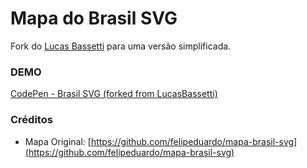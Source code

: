 # Mapa do Brasil SVG
Fork do [Lucas Bassetti](https://github.com/LucasBassetti/mapa-brasil-svg) para uma versão simplificada.

### DEMO

[CodePen - Brasil SVG (forked from LucasBassetti)](https://codepen.io/fdearaujosiles/pen/jdBovX)

### Créditos

* Mapa Original: [https://github.com/felipeduardo/mapa-brasil-svg](https://github.com/felipeduardo/mapa-brasil-svg)
